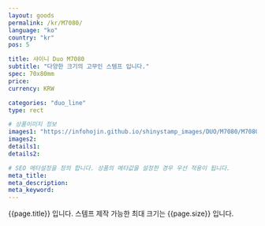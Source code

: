 ```yaml
---
layout: goods
permalink: /kr/M7080/
language: "ko"
country: "kr"
pos: 5

title: 샤이니 Duo M7080
subtitle: "다양한 크기의 고무인 스템프 입니다."
spec: 70x80mm
price:
currency: KRW

categories: "duo_line"
type: rect

# 상품이미지 정보
images1: "https://infohojin.github.io/shinystamp_images/DUO/M7080/M7080_1.jpg"
images2:
details1:
details2:    

# SEO 메타설정을 정의 합니다. 상품의 메타값을 설정한 경우 우선 적용이 됩니다.
meta_title: 
meta_description:
meta_keyword:
---
```


{{page.title}} 입니다. 스템프 제작 가능한 최대 크기는 {{page.size}} 입니다.